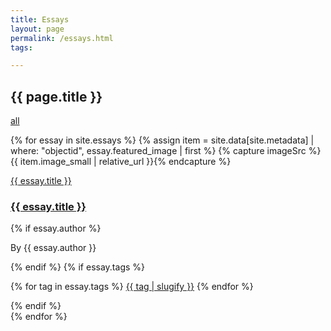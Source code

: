 ```yaml
---
title: Essays
layout: page
permalink: /essays.html
tags:

---
```


<h2 id="page-title">{{ page.title }}</h2>
<p>
<a class="btn btn-small btn-outline-light rounded-pill mb-1 tag-btn" href="#">all</a>
<!--
{% for film in site.films %}
    <a class="btn btn-small btn-outline-light rounded-pill mb-1 tag-btn" href="#{{ film.title | slugify }}">{{ film.title | slugify }}</a>
{% endfor %}
{% assign themes = site.data.config-facets | where: "name", "themes" | first %}
{% assign theme-tags = themes.values | split: "|" %}
{% for tag in theme-tags %}
    <a class="btn btn-small btn-outline-light rounded-pill mb-1 tag-btn" href="#{{ tag | slugify }}">{{ tag | slugify }}</a>
{% endfor %}
</p>
-->

<!--
<div class="row">
    {% for essay in site.essays %}
    {% assign item = site.data[site.metadata] | where: "objectid", essay.featured_image | first %}
    {% capture imageSrc %}{{ item.image_small | relative_url }}{% endcapture %}
        <div class="col-6 col-lg-4 mb-4 ">
            <div class="btn text-wrap w-100 image-btn" style="background-image: url({{ imageSrc }});">
                <div class="darkened-overlay"></div>
                <a href="{{ essay.url | relative_url }}"><h2 class="w-100 fs-2 p-1">{{ essay.title }}</h2></a>
            </div>
        </div>
    {% endfor %}
</div>
-->
{% for essay in site.essays %}
{% assign item = site.data[site.metadata] | where: "objectid", essay.featured_image | first %}
{% capture imageSrc %}{{ item.image_small | relative_url }}{% endcapture %}
<div class="essay row mb-4{% for tag in essay.tags %} {{ tag | slugify }}{% endfor %}{% unless forloop.last %} border-bottom border-secondary{% endunless %}">
    <div class="col-md-6 col-lg-3 mb-2">
        <a href="{{ essay.url | relative_url }}"><img class="rounded me-2 w-100" src="{{ imageSrc }}" alt=""><span class="visually-hidden">{{ essay.title }}</span></a>
    </div>
    <div class="col-md-6 col-lg-9 mb-2">
        <h3><a href="{{ essay.url | relative_url }}">{{ essay.title }}</a></h3>
        {% if essay.author %}<p class="by-line">By {{ essay.author }}</p>{% endif %}
        {% if essay.tags %}<p class="essay-tags">
        {% for tag in essay.tags %}
            <a class="btn btn-small btn-outline-light rounded-pill mb-1 tag-btn" href="#{{ tag | slugify }}">{{ tag | slugify }}</a>
        {% endfor %}
        </p>{% endif %}
    </div>
</div>
{% endfor %}

<script>
    function filterEssays(){
        // iterate through essays
        var essays = document.getElementsByClassName("essay");
        for (let i = 0; i < essays.length; i++) {
            if (location.hash == "") {
                essays[i].classList.remove("d-none");
                essays[i].setAttribute("aria-hidden", "false");
            } else {
                // hide every essay to start
                essays[i].classList.add("d-none");
                essays[i].setAttribute("aria-hidden", "true");
                // unhide essays with the tag that matches the hash
                if (essays[i].classList.contains(location.hash.slice(1))) {
                    essays[i].classList.remove("d-none");
                    essays[i].setAttribute("aria-hidden", "false");
                }
            }
        }
        console.log("Filter applied")
    }
    // add event listener to filter essays on hash change
    window.addEventListener("hashchange", filterEssays);
</script>